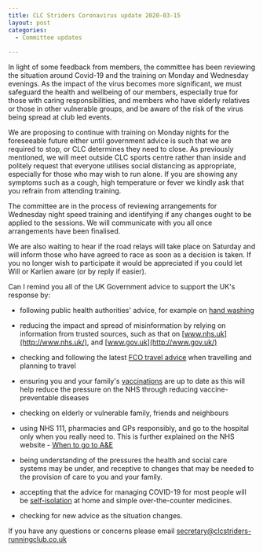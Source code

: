 ```yaml
---
title: CLC Striders Coronavirus update 2020-03-15
layout: post
categories:
  - Committee updates
  
---
```


In light of some feedback from members, the committee has been reviewing the situation around Covid-19 and the training on Monday and Wednesday evenings. As the impact of the virus becomes more significant, we must safeguard the health and wellbeing of our members, especially true for those with caring responsibilities, and members who have elderly relatives or those in other vulnerable groups, and be aware of the risk of the virus being spread at club led events.

We are proposing to continue with training on Monday nights for the foreseeable future either until government advice is such that we are required to stop, or CLC determines they need to close. As previously mentioned, we will meet outside CLC sports centre rather than inside and politely request that everyone utilises social distancing as appropriate, especially for those who may wish to run alone. If you are showing any symptoms such as a cough, high temperature or fever we kindly ask that you refrain from attending training.

The committee are in the process of reviewing arrangements for Wednesday night speed training and identifying if any changes ought to be applied to the sessions. We will communicate with you all once arrangements have been finalised.

We are also waiting to hear if the road relays will take place on Saturday and will inform those who have agreed to race as soon as a decision is taken. If you no longer wish to participate it would be appreciated if you could let Will or Karlien aware (or by reply if easier).

Can I remind you all of the UK Government advice to support the UK's response by:

* following public health authorities' advice, for example on [hand washing](https://www.nhs.uk/live-well/healthy-body/best-way-to-wash-your-hands/)

* reducing the impact and spread of misinformation by relying on information from trusted sources, such as that on [www.nhs.uk](http://www.nhs.uk/), and [www.gov.uk](http://www.gov.uk/)

* checking and following the latest [FCO travel advice](https://www.gov.uk/guidance/travel-advice-novel-coronavirus) when travelling and planning to travel

* ensuring you and your family's [vaccinations](https://www.nhs.uk/conditions/vaccinations/nhs-vaccinations-and-when-to-have-them/) are up to date as this will help reduce the pressure on the NHS through reducing vaccine-preventable diseases

* checking on elderly or vulnerable family, friends and neighbours

* using NHS 111, pharmacies and GPs responsibly, and go to the hospital only when you really need to. This is further explained on the NHS website  - [When to go to A&E](http://www.nhs.uk/using-the-nhs/nhs-services/urgent-and-emergencycare/when-to-go-to-ae/)

* being understanding of the pressures the health and social care systems may be under, and receptive to changes that may be needed to the provision of care to you and your family.

* accepting that the advice for managing COVID-19 for most people will be [self-isolation](https://www.gov.uk/government/publications/wuhan-novel-coronavirus-self-isolation-for-patients-undergoing-testing/advice-sheet-home-isolation) at home and simple over-the-counter medicines.

* checking for new advice as the situation changes.

If you have any questions or concerns please email <secretary@clcstriders-runningclub.co.uk>
